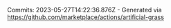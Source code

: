 Commits: 2023-05-27T14:22:36.876Z - Generated via https://github.com/marketplace/actions/artificial-grass
<br>
